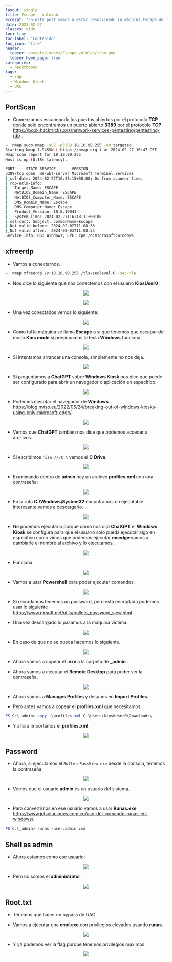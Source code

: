 ```yaml
---
layout: single
title: Escape - Vulnlab
excerpt: "En este post vamos a estar resolviendo la máquina Escape de la plataforma de Vulnlab donde vamos a estar usando xfreerdp para conectarnos al servicio rdp y comenzar a enumerar la máquina la cual vamos a tener que escapar de un Windows Kiosk en el cual solo está configurado para ejecutar el navegador de microsoft además vamos a estar realizando un bypass de UAC de la máquina."
date: 2023-02-27
classes: wide
toc: true
toc_label: "Contenido"
toc_icon: "fire"
header:
  teaser: /assets/images/Escape-vulnlab/icon.png
  teaser_home_page: true
categories:
  - hackthebox
tags:  
  - rdp
  - Windows Kiosk
  - UAC
---
```


## PortScan

- Comenzamos escaneando los puertos abiertos por el protocolo **TCP** donde solo encontramos un puerto abierto **3389** por el protocolo **TCP** <https://book.hacktricks.xyz/network-services-pentesting/pentesting-rdp> .

```bash
➜  nmap sudo nmap -sCV -p3389 10.10.90.255 -oN targeted
Starting Nmap 7.94SVN ( https://nmap.org ) at 2024-02-27 10:47 CST
Nmap scan report for 10.10.90.255
Host is up (0.18s latency).

PORT     STATE SERVICE       VERSION
3389/tcp open  ms-wbt-server Microsoft Terminal Services
|_ssl-date: 2024-02-27T16:48:15+00:00; 0s from scanner time.
| rdp-ntlm-info:
|   Target_Name: ESCAPE
|   NetBIOS_Domain_Name: ESCAPE
|   NetBIOS_Computer_Name: ESCAPE
|   DNS_Domain_Name: Escape
|   DNS_Computer_Name: Escape
|   Product_Version: 10.0.19041
|_  System_Time: 2024-02-27T16:48:11+00:00
| ssl-cert: Subject: commonName=Escape
| Not valid before: 2024-02-02T11:08:33
|_Not valid after:  2024-08-03T11:08:33
Service Info: OS: Windows; CPE: cpe:/o:microsoft:windows
```

## xfreerdp

- Vamos a conectarnos.

```bash
➜  nmap xfreerdp /v:10.10.90.255 /tls-seclevel:0 -sec-nla
```

- Nos dice lo siguiente que nos conectemos con el usuario **KiosUser0** .

<p align="center">
<img src="https://i.imgur.com/UieJqtq.png">
</p>

<p align="center">
<img src="https://i.imgur.com/kH5q7gE.png">
</p>

- Una vez conectados vemos lo siguiente:

<p align="center">
<img src="https://i.imgur.com/GhZZKNL.png">
</p>

- Como tal la máquina se llama **Escape** a sí que tenemos que escapar del modo **Kios mode** si presionamos la tecla **Windows** funciona.

<p align="center">
<img src="https://i.imgur.com/3Qz8UuZ.png">
</p>

- Si intentamos arrancar una consola, simplemente no nos deja.

<p align="center">
<img src="https://i.imgur.com/xi7PNAh.png">
</p>

- Si preguntamos a **ChatGPT** sobre **Windows Kiosk** nos dice que puede ser configurado para abrir un navegador o aplicación en específico.

<p align="center">
<img src="https://i.imgur.com/7o1mxOE.png">
</p>

- Podemos ejecutar el navegador de **Windows** <https://blog.nviso.eu/2022/05/24/breaking-out-of-windows-kiosks-using-only-microsoft-edge/>.

<p align="center">
<img src="https://i.imgur.com/TGrxsKS.png">
</p>

- Vemos que **ChatGPT** también nos dice que podemos acceder a archivos.

<p align="center">
<img src="https://i.imgur.com/OUpii2B.png">
</p>

- Si escribimos `file:///C:\` vemos el **C** **Drive**.

<p align="center">
<img src="https://i.imgur.com/QDPE7We.png">
</p>

- Examinando dentro de **admin** hay un archivo **profiles.xml** con una contraseña:

<p align="center">
<img src="https://i.imgur.com/BSiTKkP.png">
</p>

- En la ruta **C:\Windows\System32** encontramos un ejecutable interesante vamos a descargarlo.

<p align="center">
<img src="https://github.com/MikeRega7/mikerega7.github.io/blob/master/assets/images/Escape-vulnlab/01.png">
</p>

- No podemos ejecutarlo porque como nos dijo **ChatGPT** el **Windows Kiosk** se configura para que el usuario solo pueda ejecutar algo en específico como vimos que podemos ejecutar **msedge** vamos a cambiarle el nombre al archivo y lo ejecutamos.

<p align="center">
<img src="https://github.com/MikeRega7/mikerega7.github.io/blob/master/assets/images/Escape-vulnlab/02.png">
</p>

- Funciona.

<p align="center">
<img src="https://github.com/MikeRega7/mikerega7.github.io/blob/master/assets/images/Escape-vulnlab/03.png">
</p>

- Vamos a usar **Powershell** para poder ejecutar comandos.

<p align="center">
<img src="https://github.com/MikeRega7/mikerega7.github.io/blob/master/assets/images/Escape-vulnlab/04.png">
</p>

- Si recordamos tenemos un password, pero está encriptada podemos usar lo siguiente <https://www.nirsoft.net/utils/bullets_password_view.html> .

- Una vez descargado lo pasamos a la máquina víctima.

<p align="center">
<img src="https://github.com/MikeRega7/mikerega7.github.io/blob/master/assets/images/Escape-vulnlab/05.png">
</p>

- En caso de que no se pueda hacemos lo siguiente.

<p align="center">
<img src="https://github.com/MikeRega7/mikerega7.github.io/blob/master/assets/images/Escape-vulnlab/06.png">
</p>

- Ahora vamos a copear él **.exe** a la carpeta de **_admin** .

- Ahora vamos a ejecutar el **Remote Desktop** para poder ver la contraseña.

<p align="center">
<img src="https://github.com/MikeRega7/mikerega7.github.io/blob/master/assets/images/Escape-vulnlab/07.png">
</p>

- Ahora vamos a **Manages Profiles** y despues en **Import Profiles**.

- Pero antes vamos a copear el **profiles.xml** que necesitamos.

```powershell
PS C:\_admin> copy .\profiles.xml C:\Users\kioskUser0\Downloads\    
```

- Y ahora importamos el **profiles.xml**.

<p align="center">
<img src="https://github.com/MikeRega7/mikerega7.github.io/blob/master/assets/images/Escape-vulnlab/08.png">
</p>

## Password

- Ahora, si ejecutamos el `BulletsPassView.exe` desde la consola, tenemos la contraseña:

<p align="center">
<img src="https://github.com/MikeRega7/mikerega7.github.io/blob/master/assets/images/Escape-vulnlab/09.png">
</p>

- Vemos que el usuario **admin** es un usuario del sistema.

<p align="center">
<img src="https://github.com/MikeRega7/mikerega7.github.io/blob/master/assets/images/Escape-vulnlab/10.png">
</p>

- Para convertirnos en ese usuario vamos a usar **Runas.exe** <https://www.jctsoluciones.com.co/uso-del-comando-runas-en-windows/>.

```powershell
PS C:\_admin> runas /user:admin cmd                                                                                          Enter the password for admin:  
```

## Shell as admin

- Ahora estamos como ese usuario:

<p align="center">
<img src="https://github.com/MikeRega7/mikerega7.github.io/blob/master/assets/images/Escape-vulnlab/11.png">
</p>

- Pero no somos el **administrator** .

<p align="center">
<img src="https://github.com/MikeRega7/mikerega7.github.io/blob/master/assets/images/Escape-vulnlab/12.png">
</p>

## Root.txt

- Tenemos que hacer un bypass de UAC.

- Vamos a ejecutar una **cmd.exe** con privilegios elevados usando **runas**.

<p align="center">
<img src="https://github.com/MikeRega7/mikerega7.github.io/blob/master/assets/images/Escape-vulnlab/13.png">
</p>

- Y ya podemos ver la flag porque tenemos privilegios máximos.

<p align="center">
<img src="https://github.com/MikeRega7/mikerega7.github.io/blob/master/assets/images/Escape-vulnlab/14.png">
</p>
